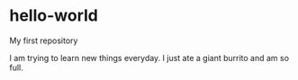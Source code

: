 # hello-world
My first repository 

I am trying to learn new things everyday. I just ate a giant burrito and am so full.
